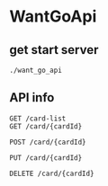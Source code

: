 # WantGoApi

## get start server

```
./want_go_api
```

## API info

	GET /card-list
	GET /card/{cardId}

	POST /card/{cardId}

	PUT /card/{cardId}

	DELETE /card/{cardId}
